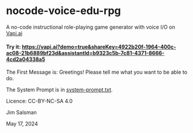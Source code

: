 # nocode-voice-edu-rpg
A no-code instructional role-playing game generator with voice I/O on [Vapi.ai](https://vapi.ai)

#### Try it: https://vapi.ai?demo=true&shareKey=4922b20f-1964-400c-ac08-21b6889bf23d&assistantId=b9323c5b-7c81-4371-8666-4cd2a04338a5

The First Message is: Greetings! Please tell me what you want to be able to do.

The System Prompt is in [system-prompt.txt](system-prompt.txt).

Licence: CC-BY-NC-SA 4.0

Jim Salsman

May 17, 2024
